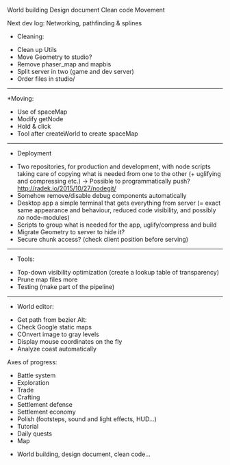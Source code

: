 World building
Design document
Clean code
Movement

Next dev log:
Networking, pathfinding & splines

* Cleaning:
- Clean up Utils
- Move Geometry to studio?
- Remove phaser_map and mapbis
- Split server in two (game and dev server)
- Order files in studio/
-----
*Moving:
- Use of spaceMap
- Modify getNode
- Hold & click
- Tool after createWorld to create spaceMap
-----
* Deployment
- Two repositories, for production and development, with node scripts taking care
of copying what is needed from one to the other (+ uglifying and compressing etc.)
-> Possible to programmatically push?  http://radek.io/2015/10/27/nodegit/
- Somehow remove/disable debug components automatically
- Desktop app a simple terminal that gets everything from server (= exact same
appearance and behaviour, reduced code visibility, and possibly *no* node-modules)
- Scripts to group what is needed for the app, uglify/compress and build
- Migrate Geometry to server to hide it?
- Secure chunk access? (check client position before serving)
-----
* Tools:
- Top-down visibility optimization (create a lookup table of transparency)
- Prune map files more
- Testing (make part of the pipeline)
-----
* World editor:
- Get path from bezier
Alt:
- Check Google static maps
- COnvert image to gray levels
- Display mouse coordinates on the fly
- Analyze coast automatically


Axes of progress:
- Battle system
- Exploration
- Trade
- Crafting
- Settlement defense
- Settlement economy
- Polish (footsteps, sound and light effects, HUD...)
- Tutorial
- Daily quests
- Map
+ World building, design document, clean code...